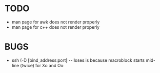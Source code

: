 #  TODO

- man page for awk does not render properly
- man page for c++ does not render properly

# BUGS

- ssh   (-D [bind_address:port] -- loses is because macroblock starts mid-line (twice) for Xo and Oo
